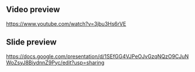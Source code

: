 ## Video preview
https://www.youtube.com/watch?v=3jbu3Hs6rVE
## Slide preview
https://docs.google.com/presentation/d/1SEfGG4VJPeOJvGzqNQzO9CJuNWoZsyJ8BiydnnZ9Pyc/edit?usp=sharing
